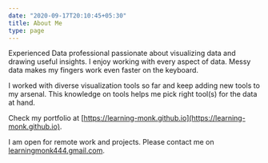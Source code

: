 ```yaml
---
date: "2020-09-17T20:10:45+05:30"
title: About Me
type: page
---
```


Experienced Data professional passionate about visualizing data and drawing useful insights. I enjoy working with every aspect of data. Messy data makes my fingers work even faster on the keyboard.

I worked with diverse visualization tools so far and keep adding new tools to my arsenal. This knowledge on tools helps me pick right tool(s) for the data at hand.

Check my portfolio at [https://learning-monk.github.io](https://learning-monk.github.io).

I am open for remote work and projects. Please contact me on [learningmonk444.gmail.com](mailto:learningmonk444@gmail.com).